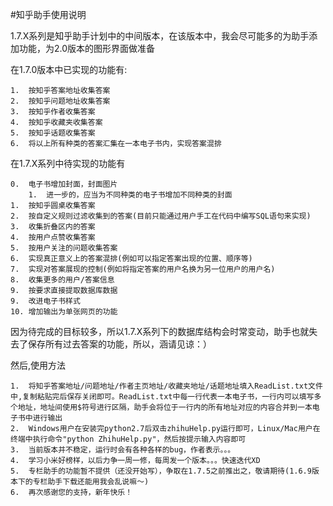 #知乎助手使用说明

1.7.X系列是知乎助手计划中的中间版本，在该版本中，我会尽可能多的为助手添加功能，为2.0版本的图形界面做准备

在1.7.0版本中已实现的功能有:

    1.  按知乎答案地址收集答案
    2.  按知乎问题地址收集答案
    3.  按知乎作者收集答案
    4.  按知乎收藏夹收集答案
    5.  按知乎话题收集答案
    6.  将以上所有种类的答案汇集在一本电子书内，实现答案混排

在1.7.X系列中待实现的功能有
  
    0.  电子书增加封面，封面图片
        1.  进一步的，应当为不同种类的电子书增加不同种类的封面
    1.  按知乎圆桌收集答案
    2.  按自定义规则过滤收集到的答案(目前只能通过用户手工在代码中编写SQL语句来实现)
    3.  收集折叠区内的答案
    4.  按用户点赞收集答案
    5.  按用户关注的问题收集答案
    6.  实现真正意义上的答案混排(例如可以指定答案出现的位置、顺序等)
    7.  实现对答案展现的控制(例如将指定答案的用户名换为另一位用户的用户名)
    8.  收集更多的用户/答案信息
    9.  按要求直接提取数据库数据
    9.  改进电子书样式
    10. 增加输出为单张网页的功能

因为待完成的目标较多，所以1.7.X系列下的数据库结构会时常变动，助手也就失去了保存所有过去答案的功能，所以，涵请见谅：）

然后,使用方法

    1.  将知乎答案地址/问题地址/作者主页地址/收藏夹地址/话题地址填入ReadList.txt文件中,复制粘贴完后保存关闭即可。ReadList.txt中每一行代表一本电子书，一行内可以填写多个地址，地址间使用$符号进行区隔，助手会将位于一行内的所有地址对应的内容合并到一本电子书中进行输出
    2.  Windows用户在安装完python2.7后双击zhihuHelp.py运行即可，Linux/Mac用户在终端中执行命令"python ZhihuHelp.py"，然后按提示输入内容即可
    3.  当前版本并不稳定，运行时会有各种各样的bug，作者表示。。。
    4.  学习小米好榜样，以后力争一周一修，每周发一个版本。。。快速迭代XD
    5.  专栏助手的功能暂不提供（还没开始写），争取在1.7.5之前推出之，敬请期待(1.6.9版本下的专栏助手下载还能用我会乱说嘛～)
    6.  再次感谢您的支持，新年快乐！

